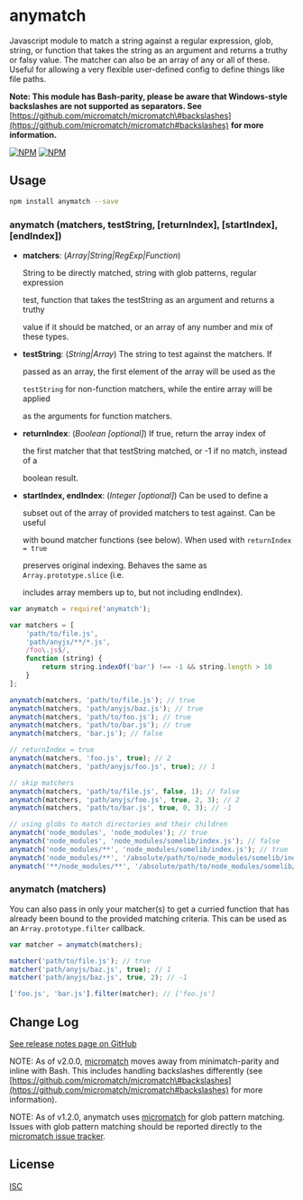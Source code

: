 # anymatch

Javascript module to match a string against a regular expression, glob, string, or function that takes the string as an argument and returns a truthy or falsy value. The matcher can also be an array of any or all of these. Useful for allowing a very flexible user-defined config to define things like file paths.

**Note: This module has Bash-parity, please be aware that Windows-style backslashes are not supported as separators. See** [https://github.com/micromatch/micromatch\#backslashes](https://github.com/micromatch/micromatch#backslashes) **for more information.**

[![NPM](https://nodei.co/npm/anymatch.png?downloads=true&downloadRank=true&stars=true)](https://nodei.co/npm/anymatch/) [![NPM](https://nodei.co/npm-dl/anymatch.png?height=3&months=9)](https://nodei.co/npm-dl/anymatch/)

## Usage

```bash
npm install anymatch --save
```

### anymatch \(matchers, testString, \[returnIndex\], \[startIndex\], \[endIndex\]\)

* **matchers**: \(_Array\|String\|RegExp\|Function_\)

  String to be directly matched, string with glob patterns, regular expression

  test, function that takes the testString as an argument and returns a truthy

  value if it should be matched, or an array of any number and mix of these types.

* **testString**: \(_String\|Array_\) The string to test against the matchers. If

  passed as an array, the first element of the array will be used as the

  `testString` for non-function matchers, while the entire array will be applied

  as the arguments for function matchers.

* **returnIndex**: \(_Boolean \[optional\]_\) If true, return the array index of

  the first matcher that that testString matched, or -1 if no match, instead of a

  boolean result.

* **startIndex, endIndex**: \(_Integer \[optional\]_\) Can be used to define a

  subset out of the array of provided matchers to test against. Can be useful

  with bound matcher functions \(see below\). When used with `returnIndex = true`

  preserves original indexing. Behaves the same as `Array.prototype.slice` \(i.e.

  includes array members up to, but not including endIndex\).

```javascript
var anymatch = require('anymatch');

var matchers = [
    'path/to/file.js',
    'path/anyjs/**/*.js',
    /foo\.js$/,
    function (string) {
        return string.indexOf('bar') !== -1 && string.length > 10
    }
];

anymatch(matchers, 'path/to/file.js'); // true
anymatch(matchers, 'path/anyjs/baz.js'); // true
anymatch(matchers, 'path/to/foo.js'); // true
anymatch(matchers, 'path/to/bar.js'); // true
anymatch(matchers, 'bar.js'); // false

// returnIndex = true
anymatch(matchers, 'foo.js', true); // 2
anymatch(matchers, 'path/anyjs/foo.js', true); // 1

// skip matchers
anymatch(matchers, 'path/to/file.js', false, 1); // false
anymatch(matchers, 'path/anyjs/foo.js', true, 2, 3); // 2
anymatch(matchers, 'path/to/bar.js', true, 0, 3); // -1

// using globs to match directories and their children
anymatch('node_modules', 'node_modules'); // true
anymatch('node_modules', 'node_modules/somelib/index.js'); // false
anymatch('node_modules/**', 'node_modules/somelib/index.js'); // true
anymatch('node_modules/**', '/absolute/path/to/node_modules/somelib/index.js'); // false
anymatch('**/node_modules/**', '/absolute/path/to/node_modules/somelib/index.js'); // true
```

### anymatch \(matchers\)

You can also pass in only your matcher\(s\) to get a curried function that has already been bound to the provided matching criteria. This can be used as an `Array.prototype.filter` callback.

```javascript
var matcher = anymatch(matchers);

matcher('path/to/file.js'); // true
matcher('path/anyjs/baz.js', true); // 1
matcher('path/anyjs/baz.js', true, 2); // -1

['foo.js', 'bar.js'].filter(matcher); // ['foo.js']
```

## Change Log

[See release notes page on GitHub](https://github.com/micromatch/anymatch/releases)

NOTE: As of v2.0.0, [micromatch](https://github.com/jonschlinkert/micromatch) moves away from minimatch-parity and inline with Bash. This includes handling backslashes differently \(see [https://github.com/micromatch/micromatch\#backslashes](https://github.com/micromatch/micromatch#backslashes) for more information\).

NOTE: As of v1.2.0, anymatch uses [micromatch](https://github.com/jonschlinkert/micromatch) for glob pattern matching. Issues with glob pattern matching should be reported directly to the [micromatch issue tracker](https://github.com/jonschlinkert/micromatch/issues).

## License

[ISC](https://raw.github.com/micromatch/anymatch/master/LICENSE)

